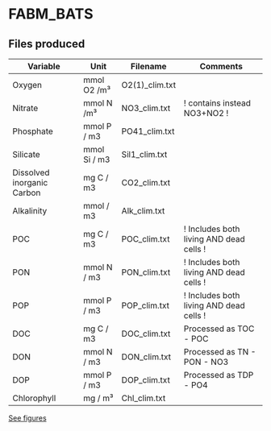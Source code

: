 # FABM_BATS

## Files produced

| Variable                   | Unit         | Filename        | Comments               |
| -------------------------- | ------------ | --------------- |----------------------- |
| Oxygen                     | mmol O2 /m³  | O2(1)\_clim.txt |                        |
| Nitrate                    | mmol N /m³   | NO3\_clim.txt   | ! contains instead NO3+NO2 !|
| Phosphate                  | mmol P / m3  | PO41\_clim.txt  |                             |
| Silicate                   | mmol Si / m3 | Sil1\_clim.txt  |  |
| Dissolved inorganic Carbon | mg C / m3    | CO2\_clim.txt   |  |
| Alkalinity                 | mmol / m3    | Alk\_clim.txt   |
| POC                        | mg C / m3  | POC\_clim.txt   | ! Includes both living AND dead cells !  |
| PON                        | mmol N / m3  | PON\_clim.txt   | ! Includes both living AND dead cells !  |
| POP                        | mmol P / m3  | POP\_clim.txt   | ! Includes both living AND dead cells !     |
| DOC                        | mg  C / m3  | DOC\_clim.txt   | Processed as TOC - POC  |
| DON                        | mmol N / m3  | DON\_clim.txt   | Processed as TN - PON - NO3  |
| DOP                        | mmol P / m3  | DOP\_clim.txt   | Processed as TDP - PO4     |
| Chlorophyll                | mg / m³      | Chl\_clim.txt   |                            |

[See figures](GOTM_INPUT_CLIM/BatsClims.png)
